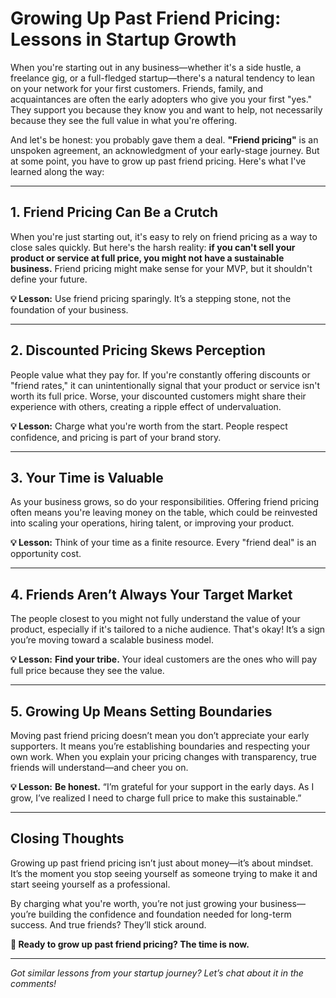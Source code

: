 # Growing Up Past Friend Pricing: Lessons in Startup Growth

When you're starting out in any business—whether it's a side hustle, a freelance gig, or a full-fledged startup—there's a natural tendency to lean on your network for your first customers. Friends, family, and acquaintances are often the early adopters who give you your first "yes." They support you because they know you and want to help, not necessarily because they see the full value in what you're offering.

And let's be honest: you probably gave them a deal. **"Friend pricing"** is an unspoken agreement, an acknowledgment of your early-stage journey. But at some point, you have to grow up past friend pricing. Here's what I've learned along the way:

---

## 1. Friend Pricing Can Be a Crutch

When you're just starting out, it's easy to rely on friend pricing as a way to close sales quickly. But here's the harsh reality: **if you can't sell your product or service at full price, you might not have a sustainable business.** Friend pricing might make sense for your MVP, but it shouldn't define your future.

**💡 Lesson:** Use friend pricing sparingly. It’s a stepping stone, not the foundation of your business.

---

## 2. Discounted Pricing Skews Perception

People value what they pay for. If you're constantly offering discounts or "friend rates," it can unintentionally signal that your product or service isn't worth its full price. Worse, your discounted customers might share their experience with others, creating a ripple effect of undervaluation.

**💡 Lesson:** Charge what you're worth from the start. People respect confidence, and pricing is part of your brand story.

---

## 3. Your Time is Valuable

As your business grows, so do your responsibilities. Offering friend pricing often means you're leaving money on the table, which could be reinvested into scaling your operations, hiring talent, or improving your product.

**💡 Lesson:** Think of your time as a finite resource. Every "friend deal" is an opportunity cost.

---

## 4. Friends Aren’t Always Your Target Market

The people closest to you might not fully understand the value of your product, especially if it's tailored to a niche audience. That's okay! It’s a sign you’re moving toward a scalable business model.

**💡 Lesson:** **Find your tribe.** Your ideal customers are the ones who will pay full price because they see the value.

---

## 5. Growing Up Means Setting Boundaries

Moving past friend pricing doesn’t mean you don’t appreciate your early supporters. It means you’re establishing boundaries and respecting your own work. When you explain your pricing changes with transparency, true friends will understand—and cheer you on.

**💡 Lesson:** **Be honest.** “I’m grateful for your support in the early days. As I grow, I’ve realized I need to charge full price to make this sustainable.”

---

## Closing Thoughts

Growing up past friend pricing isn’t just about money—it’s about mindset. It’s the moment you stop seeing yourself as someone trying to make it and start seeing yourself as a professional. 

By charging what you're worth, you’re not just growing your business—you’re building the confidence and foundation needed for long-term success. And true friends? They’ll stick around.

**💼 Ready to grow up past friend pricing? The time is now.**

---

*Got similar lessons from your startup journey? Let’s chat about it in the comments!*
